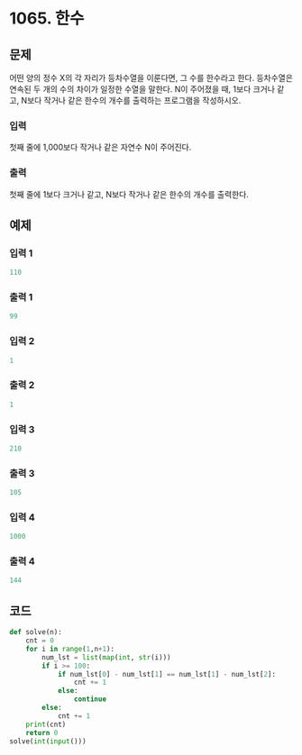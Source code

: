 # 1065. 한수

## 문제

어떤 양의 정수 X의 각 자리가 등차수열을 이룬다면, 그 수를 한수라고 한다. 등차수열은 연속된 두 개의 수의 차이가 일정한 수열을 말한다. N이 주어졌을 때, 1보다 크거나 같고, N보다 작거나 같은 한수의 개수를 출력하는 프로그램을 작성하시오. 



### 입력

첫째 줄에 1,000보다 작거나 같은 자연수 N이 주어진다.

### 출력

첫째 줄에 1보다 크거나 같고, N보다 작거나 같은 한수의 개수를 출력한다.



## 예제



### 입력 1

```python
110
```

### 출력 1

```python
99
```



### 입력 2

```python
1
```

### 출력 2

```python
1
```



### 입력 3

```python
210
```

### 출력 3

```python
105
```



### 입력 4

```python
1000
```

### 출력 4

```python
144
```





## 코드

```python
def solve(n):
    cnt = 0
    for i in range(1,n+1):
        num_lst = list(map(int, str(i)))
        if i >= 100:
            if num_lst[0] - num_lst[1] == num_lst[1] - num_lst[2]:
                cnt += 1
            else:
                continue
        else:
            cnt += 1
    print(cnt)
    return 0
solve(int(input()))
```
